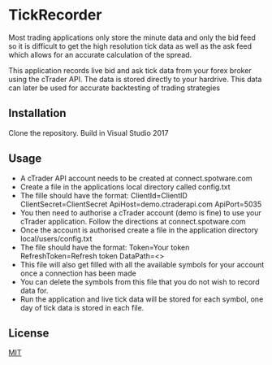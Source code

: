 # TickRecorder

Most trading applications only store the minute data and only the bid feed so it is difficult to get the high resolution tick data as well as the ask feed which allows for an accurate calculation of the spread.

This application records live bid and ask tick data from your forex broker using the cTrader API. The data is stored directly to your hardrive. This data can later be used for accurate backtesting of trading strategies

## Installation

Clone the repository.
Build in Visual Studio 2017

## Usage

- A cTrader API account needs to be created at connect.spotware.com
- Create a file in the applications local directory called config.txt
- The fille should have the format:
ClientId=ClientID
ClientSecret=ClientSecret
ApiHost=demo.ctraderapi.com
ApiPort=5035
- You then need to authorise a cTrader account (demo is fine) to use your cTrader application. Follow the directions at connect.spotware.com
- Once the account is authorised create a file in the application directory local/users/config.txt
- The file should have the format:
  Token=Your token
RefreshToken=Refresh token
DataPath=<<Local path to store data>>
- This file will also get filled with all the available symbols for your account once a connection has been made
- You can delete the symbols from this file that you do not wish to record data for.
- Run the application and live tick data will be stored for each symbol, one day of tick data is stored in each file.


## License
[MIT](https://choosealicense.com/licenses/mit/)
